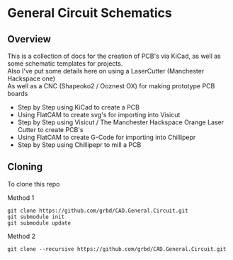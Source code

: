 # General Circuit Schematics

## Overview

This is a collection of docs for the creation of PCB's via KiCad, as well as some schematic templates for projects. <br>
Also I've put some details here on using a LaserCutter (Manchester Hackspace one) <br>
As well as a CNC (Shapeoko2 / Ooznest OX) for making prototype PCB boards

  * Step by Step using KiCad to create a PCB
  * Using FlatCAM to create svg's for importing into Visicut
  * Step by Step using Visicut / The Manchester Hackspace Orange Laser Cutter to create PCB's
  * Using FlatCAM to create G-Code for importing into Chillipepr
  * Step by Step using Chillipepr to mill a PCB

## Cloning

To clone this repo

Method 1
```
git clone https://github.com/grbd/CAD.General.Circuit.git
git submodule init
git submodule update
```

Method 2
```
git clone --recursive https://github.com/grbd/CAD.General.Circuit.git
```
